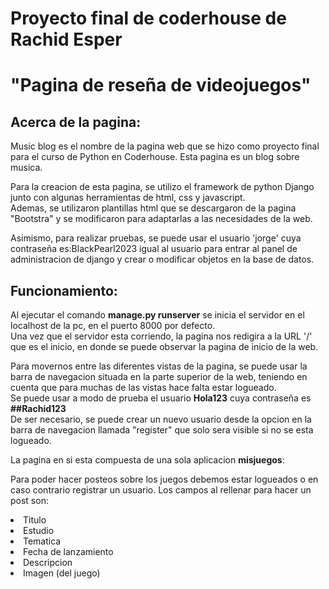 # Proyecto final de coderhouse de Rachid Esper
# "Pagina de reseña de videojuegos"

## Acerca de la pagina:
<p>
Music blog es el nombre de la pagina web que se hizo como proyecto final para el curso de Python en Coderhouse. Esta pagina es un blog sobre musica.
</p>

<p>
Para la creacion de esta pagina, se utilizo el framework de python Django junto con algunas herramientas de html, css y javascript.<br>
Ademas, se utilizaron plantillas html que se descargaron de la pagina "Bootstra" y se modificaron para adaptarlas a las necesidades de la web.
</p>


<p>
Asimismo, para realizar pruebas, se puede usar el usuario 'jorge' cuya contraseña es:BlackPearl2023 igual al usuario para entrar al panel de administracion de django y crear o modificar objetos en la base de datos.
</p>

## Funcionamiento:

<p>
Al ejecutar el comando <strong>manage.py runserver</strong> se inicia el servidor en el localhost de la pc, en el puerto 8000 por defecto. <br>
Una vez que el servidor esta corriendo, la pagina nos redigira a la URL '/' que es el inicio, en donde se puede observar la pagina de inicio de la web.
</p>
<p>
Para movernos entre las diferentes vistas de la pagina, se puede usar la barra de navegacion situada en la parte superior de la web, teniendo en cuenta que para muchas de las vistas hace falta estar logueado. <br>
Se puede usar a modo de prueba el usuario <strong>Hola123</strong> cuya contraseña es <strong>##Rachid123</strong><br>
De ser necesario, se puede crear un nuevo usuario desde la opcion en la barra de navegacion llamada "register" que solo sera visible si no se esta logueado.
</p>
<p>
La pagina en si esta compuesta de una sola aplicacion
<strong>misjuegos</strong>:

Para poder hacer posteos sobre los juegos debemos estar logueados o en caso contrario registrar un usuario.
Los campos al rellenar para hacer un post son:
<li> Titulo
<li> Estudio
<li> Tematica
<li> Fecha de lanzamiento
<li> Descripcion
<li> Imagen (del juego)    
</p>

